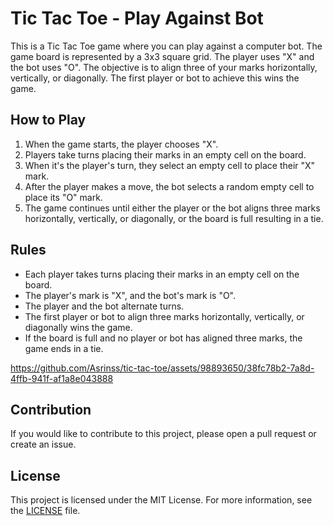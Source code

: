 # Tic Tac Toe - Play Against Bot

This is a Tic Tac Toe game where you can play against a computer bot. The game board is represented by a 3x3 square grid. The player uses "X" and the bot uses "O". The objective is to align three of your marks horizontally, vertically, or diagonally. The first player or bot to achieve this wins the game.

## How to Play

1. When the game starts, the player chooses "X".
2. Players take turns placing their marks in an empty cell on the board.
3. When it's the player's turn, they select an empty cell to place their "X" mark.
4. After the player makes a move, the bot selects a random empty cell to place its "O" mark.
5. The game continues until either the player or the bot aligns three marks horizontally, vertically, or diagonally, or the board is full resulting in a tie.

## Rules

- Each player takes turns placing their marks in an empty cell on the board.
- The player's mark is "X", and the bot's mark is "O".
- The player and the bot alternate turns.
- The first player or bot to align three marks horizontally, vertically, or diagonally wins the game.
- If the board is full and no player or bot has aligned three marks, the game ends in a tie.



https://github.com/Asrinss/tic-tac-toe/assets/98893650/38fc78b2-7a8d-4ffb-941f-af1a8e043888



## Contribution

If you would like to contribute to this project, please open a pull request or create an issue.

## License

This project is licensed under the MIT License. For more information, see the [LICENSE](LICENSE) file.
